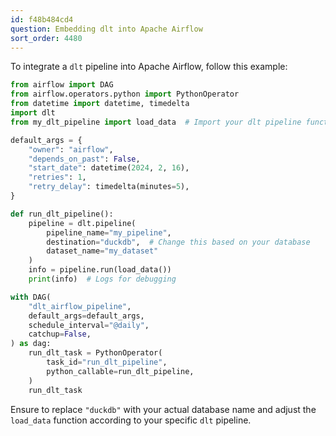 ```yaml
---
id: f48b484cd4
question: Embedding dlt into Apache Airflow
sort_order: 4480
---
```


To integrate a `dlt` pipeline into Apache Airflow, follow this example:

```python
from airflow import DAG
from airflow.operators.python import PythonOperator
from datetime import datetime, timedelta
import dlt
from my_dlt_pipeline import load_data  # Import your dlt pipeline function

default_args = {
    "owner": "airflow",
    "depends_on_past": False,
    "start_date": datetime(2024, 2, 16),
    "retries": 1,
    "retry_delay": timedelta(minutes=5),
}

def run_dlt_pipeline():
    pipeline = dlt.pipeline(
        pipeline_name="my_pipeline",
        destination="duckdb",  # Change this based on your database
        dataset_name="my_dataset"
    )
    info = pipeline.run(load_data())
    print(info)  # Logs for debugging

with DAG(
    "dlt_airflow_pipeline",
    default_args=default_args,
    schedule_interval="@daily",
    catchup=False,
) as dag:
    run_dlt_task = PythonOperator(
        task_id="run_dlt_pipeline",
        python_callable=run_dlt_pipeline,
    )
    run_dlt_task
```

Ensure to replace `"duckdb"` with your actual database name and adjust the `load_data` function according to your specific `dlt` pipeline.